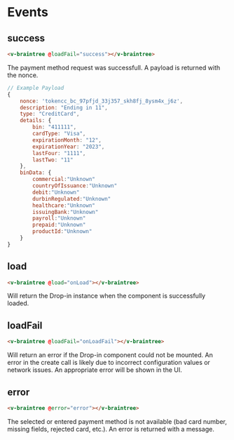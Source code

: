 # Events

## success

```html
<v-braintree @loadFail="success"></v-braintree>
```
The payment method request was successfull. A payload is returned with the nonce.
```js
// Example Payload
{
    nonce: 'tokencc_bc_97pfjd_33j357_skh8fj_8ysm4x_j6z',
    description: "Ending in 11",
    type: "CreditCard",
    details: {
        bin: "411111",
        cardType: "Visa",
        expirationMonth: "12",
        expirationYear: "2023",
        lastFour: "1111",
        lastTwo: "11"
    },
    binData: {
        commercial:"Unknown"
        countryOfIssuance:"Unknown"
        debit:"Unknown"
        durbinRegulated:"Unknown"
        healthcare:"Unknown"
        issuingBank:"Unknown"
        payroll:"Unknown"
        prepaid:"Unknown"
        productId:"Unknown"
    }
}
```

## load

```html
<v-braintree @load="onLoad"></v-braintree>
```
Will return the Drop-in instance when the component is successfully loaded.

## loadFail

```html
<v-braintree @loadFail="onLoadFail"></v-braintree>
```
Will return an error if the Drop-in component could not be mounted. An error in the create call is likely due to incorrect configuration values or network issues. An appropriate error will be shown in the UI.

## error

```html
<v-braintree @error="error"></v-braintree>
```
The selected or entered payment method is not available (bad card number, missing fields, rejected card, etc.). An error is returned with a message.
